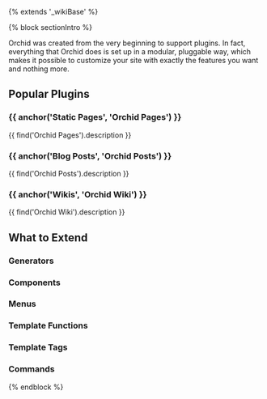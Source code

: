 ---
---

{% extends '_wikiBase' %}

{% block sectionIntro %}

Orchid was created from the very beginning to support plugins. In fact, everything that Orchid does is set up in a 
modular, pluggable way, which makes it possible to customize your site with exactly the features you want and nothing 
more.

## Popular Plugins

### {{ anchor('Static Pages', 'Orchid Pages') }}

{{ find('Orchid Pages').description }}

### {{ anchor('Blog Posts', 'Orchid Posts') }}

{{ find('Orchid Posts').description }}

### {{ anchor('Wikis', 'Orchid Wiki') }}

{{ find('Orchid Wiki').description }}

## What to Extend

### Generators

### Components

### Menus

### Template Functions

### Template Tags

### Commands


{% endblock %}